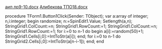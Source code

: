 [аип лр9-10.docx](https://github.com/Zhanel18/Zhanel18/files/7511955/9-10.docx)
[Алибекова ТПО18.docx](https://github.com/Zhanel18/Zhanel18/files/7511957/18.docx)

procedure TForm1.Button1Click(Sender: TObject);
var a:array of integer;
    n,i:integer;
begin
  randomize;
n:=SpinEdit1.Value;
Setlength(a,n);
StringGrid1.ColCount:=n;
StringGrid1.RowCount:=1;
StringGrid1.ColCount:=n;
StringGrid1.RowCount:=1;
for i:=0 to n-1 do
   begin
  a[i]:=random(50)+1;
  StringGrid1.Cells[i,0]:=IntToStr(a[i]);
 end;
for i:=0 to n-1 do
StringGrid2.Cells[i,0]:=IntToStr(a[n-i-1]);
end;
end

